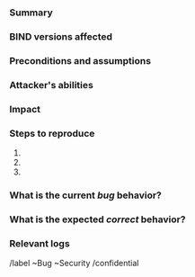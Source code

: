 ### Summary

<!-- Concisely summarize the bug encountered,
preferably in one paragraph or less. -->

### BIND versions affected

<!--
Make sure you are testing with the **latest** supported version of BIND.
See https://kb.isc.org/docs/supported-platforms for the current list.
The latest source is available from https://www.isc.org/download/#BIND

Paste the output of `named -V` here.
-->

### Preconditions and assumptions

<!--
Is a specific setup needed?

Please check the BIND Security Assumptions chapter in the ARM:
https://bind9.readthedocs.io/en/latest/chapter7.html#security-assumptions

E.g. DNSSEC validation must be disabled, etc.
E.g. Resolver must be configured to forward to attacker's server via DNS-over-TLS, etc.
E.g. Authoritative server must be configured to transfer specific primary zone.
E.g. Attacker must be in posession of a key authorized to modify at least one zone.
E.g. Attacker can affect system clock on the server running BIND.
-->

### Attacker's abilities

<!--
What resources does an attacker need to have under their control to mount this attack?

E.g. If attacking an authoritative server, does the attacked have to have prior
relationship with it? "The authoritative server under attack needs to
transfer a malicious zone from attacker's authoritative server via TLS."

E.g. If attacking a resolver, does the attacker need the ability to send
arbitrary queries to the resolver under attack? Do they need to _also_ control
an authoritative server at the same time?
-->


### Impact
<!--
Who or what is the victim of the attack and what is the impact?

Is a third party receiving many packets generated by a reflection attack?

If the affected party is the BIND server itself, please quantify the impact
on legitimate clients:
E.g. After launching the attack, the answers-per-second metric for legitimate
traffic drops to 1/1000 within the first minute of the attack.
-->


### Steps to reproduce

<!--
This is extremely important! Be precise and use itemized lists, please.

Even if a default configuration is affected, please include the full configuration
files _you were testing with_.

Example:
1. Use the _attached_ configuration file
2. Start the BIND server with command: `named -g -c named.conf ...`
3. Simulate legitimate clients using the command `dnsperf -S1 -d legit-queries ...`
4. Simulate attack traffic using the command `dnsperf -S1 -d attack-queries ...`
-->

1.
2.
3.

### What is the current *bug* behavior?

<!--
Examples:
Legitimate QPS drops 1000x.
Memory consumption increases out of bounds and the server crashes.
The server crashes immediately.
-->

### What is the expected *correct* behavior?

<!--
If the attack causes resource exhaustion, what do you think the correct behavior should be? Should BIND refuse to process more requests?
What heuristic do you propose to distinguish legitimate and attack traffic?
-->

### Relevant logs

<!--
Please provide log files from your testing. Include full named logs and also
the output from any testing tools (e.g. dnsperf, DNS Shotgun, kxdpgun, etc.)

If multiple log files are needed, make sure all the files have matching timestamps
so we can correlate log events across log files.

In the case of resource exhaustion attacks, please _also_ include system monitoring
data. You can use https://gitlab.isc.org/isc-projects/resource-monitor/ to
gather system-wide statistics.
-->

<!-- DO NOT modify the following two lines. -->
/label ~Bug ~Security
/confidential
